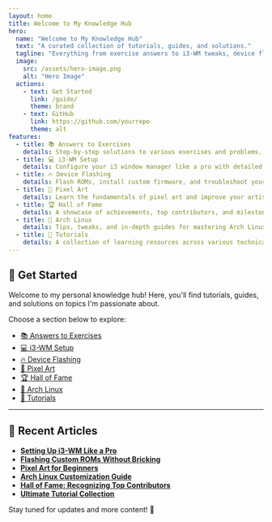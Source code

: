 ```yaml
---
layout: home
title: Welcome to My Knowledge Hub
hero:
  name: "Welcome to My Knowledge Hub"
  text: "A curated collection of tutorials, guides, and solutions."
  tagline: "Everything from exercise answers to i3-WM tweaks, device flashing, and pixel art."
  image:
    src: /assets/hero-image.png
    alt: "Hero Image"
  actions:
    - text: Get Started
      link: /guide/
      theme: brand
    - text: GitHub
      link: https://github.com/yourrepo
      theme: alt
features:
  - title: 📚 Answers to Exercises
    details: Step-by-step solutions to various exercises and problems.
  - title: 💻 i3-WM Setup
    details: Configure your i3 window manager like a pro with detailed guides.
  - title: 🔥 Device Flashing
    details: Flash ROMs, install custom firmware, and troubleshoot your devices.
  - title: 🎨 Pixel Art
    details: Learn the fundamentals of pixel art and improve your artistic skills.
  - title: 🏆 Hall of Fame
    details: A showcase of achievements, top contributors, and milestones.
  - title: 🐧 Arch Linux
    details: Tips, tweaks, and in-depth guides for mastering Arch Linux.
  - title: 📖 Tutorials
    details: A collection of learning resources across various technical topics.
---
```


## 🚀 Get Started

Welcome to my personal knowledge hub! Here, you'll find tutorials, guides, and solutions on topics I'm passionate about.

Choose a section below to explore:

- [📚 Answers to Exercises](/exercises/)
- [💻 i3-WM Setup](/i3-wm/)
- [🔥 Device Flashing](/flashing/)
- [🎨 Pixel Art](/pixel-art/)
- [🏆 Hall of Fame](/hall-of-fame/)
- [🐧 Arch Linux](/arch-linux/)
- [📖 Tutorials](/tutorials/)

---

## 📜 Recent Articles

- **[Setting Up i3-WM Like a Pro](/i3-wm/)**
- **[Flashing Custom ROMs Without Bricking](/flashing/)**
- **[Pixel Art for Beginners](/pixel-art/)**
- **[Arch Linux Customization Guide](/arch-linux/)**
- **[Hall of Fame: Recognizing Top Contributors](/hall-of-fame/)**
- **[Ultimate Tutorial Collection](/tutorials/)**

Stay tuned for updates and more content! 🎉
